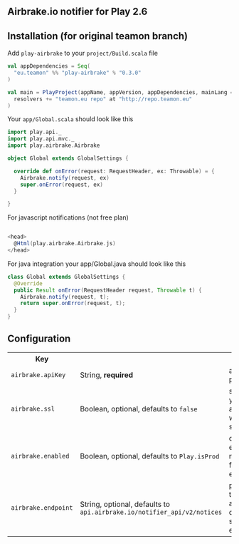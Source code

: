 ## Airbrake.io notifier for Play 2.6

## Installation (for original teamon branch)

Add `play-airbrake` to your `project/Build.scala` file

``` scala
val appDependencies = Seq(
  "eu.teamon" %% "play-airbrake" % "0.3.0"
)

val main = PlayProject(appName, appVersion, appDependencies, mainLang = SCALA).settings(
  resolvers += "teamon.eu repo" at "http://repo.teamon.eu"
)
```

Your `app/Global.scala` should look like this

``` scala
import play.api._
import play.api.mvc._
import play.airbrake.Airbrake

object Global extends GlobalSettings {

  override def onError(request: RequestHeader, ex: Throwable) = {
    Airbrake.notify(request, ex)
    super.onError(request, ex)
  }

}

```

For javascript notifications (not free plan)

```scala

<head>
  @Html(play.airbrake.Airbrake.js)
</head>

```

For java integration your app/Global.java should look like this

```java
class Global extends GlobalSettings {
  @Override
  public Result onError(RequestHeader request, Throwable t) {
    Airbrake.notify(request, t);
    return super.onError(request, t);
  }
}
```

## Configuration

<table>
  <tr>
    <th>Key</th>
    <th></th>
    <th>Description</th>
  </tr>
  <tr>
    <td><code>airbrake.apiKey</code></td>
    <td>String, <strong>required</strong></td>
    <td>airbrake project api key</td>
  </tr>

  <tr>
    <td><code>airbrake.ssl</code></td>
    <td>Boolean, optional, defaults to <code>false</code></td>
    <td>set to <code>true</code> if you have airbrake plan with SSL support</td>
  </tr>

  <tr>
    <td><code>airbrake.enabled</code></td>
    <td>Boolean, optional, defaults to <code>Play.isProd</code></td>
    <td>optionally enable/disable notifications for different environment</td>
  </tr>

  <tr>
    <td><code>airbrake.endpoint</code></td>
    <td>String, optional, defaults to <code>api.airbrake.io/notifier_api/v2/notices</code></td>
    <td>point notifier to you custom airbrake compatible service (e.g. errbit)</td>
  </tr>

</table>

